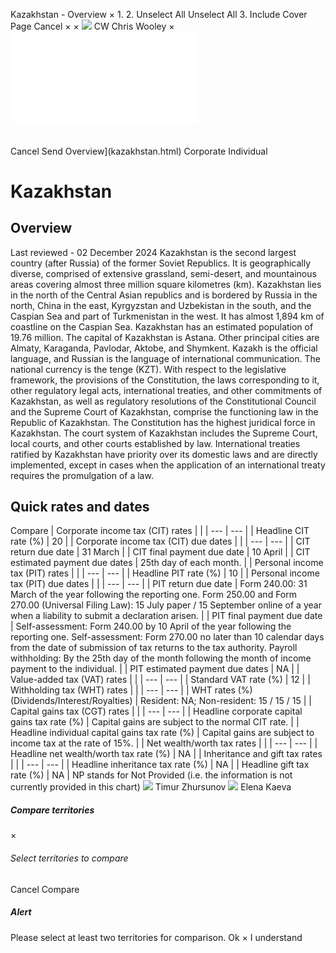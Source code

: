 Kazakhstan - Overview
×
1.
2.
Unselect All
Unselect All
3.
Include Cover Page
Cancel
×
×
![](-/media/world-wide-tax-summaries/attachments/global---chris-wooley.ashx%3Frev=ac5e5f3223b34096b1afc2a6009c7320&revision=ac5e5f32-23b3-4096-b1af-c2a6009c7320&hash=859B7ADC84DC2CBEC9760E9E6EE7DE6D0A8BFCDF)
CW
Chris Wooley
×
![](kazakhstan.html)
######
Cancel
Send
Overview](kazakhstan.html)
Corporate
Individual
# Kazakhstan
## Overview
Last reviewed - 02 December 2024
Kazakhstan is the second largest country (after Russia) of the former Soviet Republics. It is geographically diverse, comprised of extensive grassland, semi-desert, and mountainous areas covering almost three million square kilometres (km). Kazakhstan lies in the north of the Central Asian republics and is bordered by Russia in the north, China in the east, Kyrgyzstan and Uzbekistan in the south, and the Caspian Sea and part of Turkmenistan in the west. It has almost 1,894 km of coastline on the Caspian Sea.
Kazakhstan has an estimated population of 19.76 million. The capital of Kazakhstan is Astana. Other principal cities are Almaty, Karaganda, Pavlodar, Aktobe, and Shymkent. Kazakh is the official language, and Russian is the language of international communication. The national currency is the tenge (KZT).
With respect to the legislative framework, the provisions of the Constitution, the laws corresponding to it, other regulatory legal acts, international treaties, and other commitments of Kazakhstan, as well as regulatory resolutions of the Constitutional Council and the Supreme Court of Kazakhstan, comprise the functioning law in the Republic of Kazakhstan. The Constitution has the highest juridical force in Kazakhstan. The court system of Kazakhstan includes the Supreme Court, local courts, and other courts established by law.
International treaties ratified by Kazakhstan have priority over its domestic laws and are directly implemented, except in cases when the application of an international treaty requires the promulgation of a law.
## Quick rates and dates
Compare
| Corporate income tax (CIT) rates | |
| --- | --- |
| Headline CIT rate (%) | 20 |
| Corporate income tax (CIT) due dates | |
| --- | --- |
| CIT return due date | 31 March |
| CIT final payment due date | 10 April |
| CIT estimated payment due dates | 25th day of each month. |
| Personal income tax (PIT) rates | |
| --- | --- |
| Headline PIT rate (%) | 10 |
| Personal income tax (PIT) due dates | |
| --- | --- |
| PIT return due date | Form 240.00: 31 March of the year following the reporting one.  Form 250.00 and Form 270.00 (Universal Filing Law): 15 July paper / 15 September online of a year when a liability to submit a declaration arisen. |
| PIT final payment due date | Self-assessment: Form 240.00 by 10 April of the year following the reporting one.  Self-assessment: Form 270.00 no later than 10 calendar days from the date of submission of tax returns to the tax authority.  Payroll withholding: By the 25th day of the month following the month of income payment to the individual. |
| PIT estimated payment due dates | NA |
| Value-added tax (VAT) rates | |
| --- | --- |
| Standard VAT rate (%) | 12 |
| Withholding tax (WHT) rates | |
| --- | --- |
| WHT rates (%) (Dividends/Interest/Royalties) | Resident: NA;  Non-resident: 15 / 15 / 15 |
| Capital gains tax (CGT) rates | |
| --- | --- |
| Headline corporate capital gains tax rate (%) | Capital gains are subject to the normal CIT rate. |
| Headline individual capital gains tax rate (%) | Capital gains are subject to income tax at the rate of 15%. |
| Net wealth/worth tax rates | |
| --- | --- |
| Headline net wealth/worth tax rate (%) | NA |
| Inheritance and gift tax rates | |
| --- | --- |
| Headline inheritance tax rate (%) | NA |
| Headline gift tax rate (%) | NA |
NP stands for Not Provided (i.e. the information is not currently provided in this chart)
![](-/media/world-wide-tax-summaries/attachments/kazakhstan---timur-zhursunov.ashx%3Frev=845caeeb5ff0488fb5a5b5796bd321d1&revision=845caeeb-5ff0-488f-b5a5-b5796bd321d1&hash=7481FE1BAA4E2A8FD67750DF0E28AC9761CD8D7E)
Timur Zhursunov
![](-/media/world-wide-tax-summaries/attachments/kazakhstan---elena-kaeva.ashx%3Frev=fb7205a3944e42c39633c17ebfdc9c7d&revision=fb7205a3-944e-42c3-9633-c17ebfdc9c7d&hash=43E03F8EF38342CEFD5ED70FA03F0F4FF27FBA95)
Elena Kaeva
##### Compare territories
×
###### Select territories to compare
#####
Cancel
Compare
##### Alert
Please select at least two territories for comparison.
Ok
×
I understand